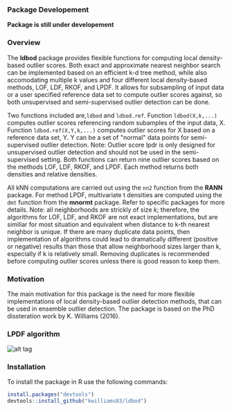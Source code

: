 ### Package Developement

**Package is still under developement**

### Overview

The **ldbod** package provides flexible functions for computing local density-based outlier scores. Both exact and approximate nearest neighbor search can be implemented based on an efficient k-d tree method, while also accomodating multiple k values and four different local density-based methods, LOF, LDF, RKOF, and LPDF. It allows for subsampling of input data or a user specified reference data set to compute outlier scores against, so both unsupervised and semi-supervised outlier detection can be done.

Two functions included are,`ldbod` and `ldbod.ref`. Function `ldbod(X,k,...)` computes outlier scores referencing random subamples of the input data, X. Function `ldbod.ref(X,Y,k,...)` computes outlier scores for X based on a reference data set, Y. Y can be a set of "normal" data points for semi-supervised outlier detection. Note: Outlier score lpdr is only designed for unsupervised outlier detection and should not be used in the semi-supervised setting. Both functions can return nine outlier scores based on the methods LOF, LDF, RKOF, and LPDF. Each method returns both densities and relative densities.

All kNN computations are carried out using the `nn2` function from the **RANN** package. For method LPDF, multivariate t densities are computed using the `dmt` function from the **mnormt** package. Refer to specific packages for more details. Note: all neighborhoods are strickly of size k; therefore, the algorithms for LOF, LDF, and RKOF are not exact implementations, but are similiar for most situation and equivalent when distance to k-th nearest neighbor is unique. If there are many duplicate data points, then implementation of algorithms could lead to dramatically different (positive or negative) results than those that allow neighborhood sizes larger than k, especially if k is relatively small. Removing duplicates is recommended before computing outlier scores unless there is good reason to keep them.

### Motivation

The main motivation for this package is the need for more flexible implementations of local density-based outlier detection methods, that can be used in ensemble outlier detection. The package is based on the PhD dissteration work by K. Williams (2016).

### LPDF algorithm

![alt tag](https://github.com/kwilliams83/ldbod/to/LPDFalgo.jpeg)

### Installation

To install the package in R use the following commands:

``` r
install.packages("devtools")
devtools::install_github("kwilliams83/ldbod")
```

<!-- README.md is generated from README.Rmd. Please edit that file -->
